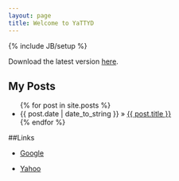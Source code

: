 ```yaml
---
layout: page
title: Welcome to YaTTYD
---
```

{% include JB/setup %}

Download the latest version [here](./Downloads/YaTTYD   "Downloads").


    
## My Posts

<ul class="posts">
  {% for post in site.posts %}
    <li><span>{{ post.date | date_to_string }}</span> &raquo; <a href="{{ BASE_PATH }}{{ post.url }}">{{ post.title }}</a></li>
  {% endfor %}
</ul>

##Links
- [Google][1]
- [Yahoo][2]

  [1]: http://google.com/        "Google"
  [2]: http://search.yahoo.com/  "Yahoo Search"
  [3]: ./Downloads/YaTTYD   "Downloads"

<ul class="counter">
<!-- BEGIN: Powered by Supercounters.com -->
<script type="text/javascript" src="http://widget.supercounters.com/texthit.js"></script>
<script type="text/javascript">var sc_texthit_var = sc_texthit_var || [];sc_text_hit(548097,"","000000");</script>

<!-- END: Powered by Supercounters.com -->
<!-- END: Powered by Supercounters.com -->
</ul>